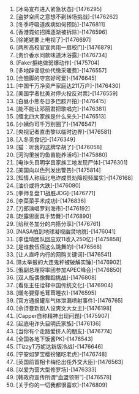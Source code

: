 
1. [冰岛宣布进入紧急状态]-[1476295]
1. [盗梦空间之意想不到转场挑战]-[1476262]
1. [冬季呼吸道疾病如何预防]-[1476811]
1. [香港霓虹招牌逐渐被拆除]-[1476596]
1. [徐姥姥要上电视了]-[1476697]
1. [两所高校官宣共用一扇校门]-[1476879]
1. [贵价香水同款味道沐浴露]-[1476734]
1. [Faker拒绝做弱爆动作]-[1475704]
1. [多地辟谣低价代缴采暖费]-[1476557]
1. [会翘脚的守宫好可爱]-[1476645]
1. [中国千万净资产家庭达211万户]-[1476430]
1. [美国学者批美对停火投反对票]-[1476559]
1. [白昼小熊冬日多巴胺开拍]-[1476415]
1. [能不能让邓丽君把歌唱完]-[1476381]
1. [缅北四大家族是什么来头]-[1476513]
1. [小姨你可千万别圈了]-[1476547]
1. [央视记者直击黎以临时边界]-[1476581]
1. [入冬觅食记]-[1476349]
1. [猫：听我的这牌早胡了]-[1476058]
1. [河沟里捞的鱼苗能养活吗]-[1475880]
1. [电诈头目明学昌家族工地发现尸体]-[1476301]
1. [美国向以色列发出警告]-[1475814]
1. [知情人称缅北电诈成员劝降视频属实]-[1476168]
1. [油价或将大跌]-[1476080]
1. [拳师复盘T1战胜JDG]-[1476771]
1. [李菜菜手术成功]-[1476836]
1. [刀郎演唱罗刹海市]-[1476192]
1. [赵露思面具手势舞]-[1476890]
1. [给秋冬加分的内搭分享]-[1476761]
1. [NASA拍到地球凝视幽灵地貌]-[1476041]
1. [李佳琦团队回应双11收入250亿]-[1475858]
1. [是谁教伍佰这么跳舞的]-[1476568]
1. [让人直呼内行的网购关键词]-[1476541]
1. [B太举报的大连鬼秤被破解实锤]-[1476902]
1. [俄副总理将率团参加APEC峰会]-[1476850]
1. [双人版偶像舞蹈挑战]-[1476808]
1. [看张主任诠释中国传统文化]-[1476904]
1. [暖冬要穿毛茸茸睡衣]-[1476595]
1. [官方通报罐车气体泄漏喷射事件]-[1476765]
1. [佘诗曼新剧人设爽文大女主]-[1476198]
1. [Capper自称精神出现问题]-[1475907]
1. [起底电诈头目明氏家族]-[1476136]
1. [当你有个走路爱挤人的朋友]-[1476774]
1. [全国各地下饭酱PK]-[1476543]
1. [TizzyT万妮达新版冷战]-[1476646]
1. [宁安如梦宝樱扮猪吃老虎]-[1476748]
1. [英国前首相卡梅伦出任外交大臣]-[1476563]
1. [以爱为营大型修罗场]-[1476333]
1. [韩政府宣传所谓“血盟领带”]-[1476578]
1. [关于你的一切我都很喜欢]-[1476809]